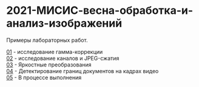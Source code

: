# 2021-МИСИС-весна-обработка-и-анализ-изображений
Примеры лабораторных работ.

[01](prj.labs/lab01/lab01.report.md.in.txt) - исследование гамма-коррекции  
[02](prj.labs/lab02/lab02.report.md.in.txt) - исследование каналов и JPEG-сжатия  
[03](prj.labs/lab03/lab03.report.md.in.txt) - Яркостные преобразования  
[04](prj.labs/lab04/lab04.report.md.in.txt) - Детектирование границ документов на кадрах видео  
[05](prj.labs/lab05/lab05.report.md.in.txt) - В процессе выполнения  